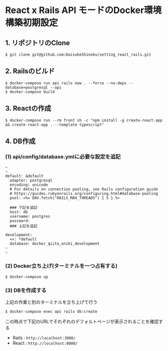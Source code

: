 # React x Rails API モードのDocker環境構築初期設定

## 1. リポジトリのClone

```
$ git clone git@github.com:DaisukeShinoku/setting_react_rails.git
```

## 2. Railsのビルド

```
$ docker-compose run api rails new . --force --no-deps --database=postgresql --api
$ docker-compose build
```

## 3. Reactの作成

```
$ docker-compose run --rm front sh -c "npm install -g create-react-app && create-react-app . --template typescript"
```

## 4. DB作成

### (1) api/config/database.ymlに必要な設定を追記

```
~
~
default: &default
  adapter: postgresql
  encoding: unicode
  # For details on connection pooling, see Rails configuration guide
  # https://guides.rubyonrails.org/configuring.html#database-pooling
  pool: <%= ENV.fetch("RAILS_MAX_THREADS") { 5 } %>

  ### 下記を追記
  host: db
  username: postgres
  passowrd:
  ### 上記を追記

development:
  <<: *default
  database: docker_qiita_oniki_development
~
~
```

### (2) Docker立ち上げ(ターミナルを一つ占有する)

```
$ docker-compose up
```

### (3) DBを作成する

上記の作業と別のターミナルを立ち上げて行う

```
$ docker-compose exec api rails db:create
```

この時点で下記のURLでそれぞれのデフォルトページが表示されることを確認する
* Rails : `http://localhost:3000/`
* React : `http://localhost:8000/`
